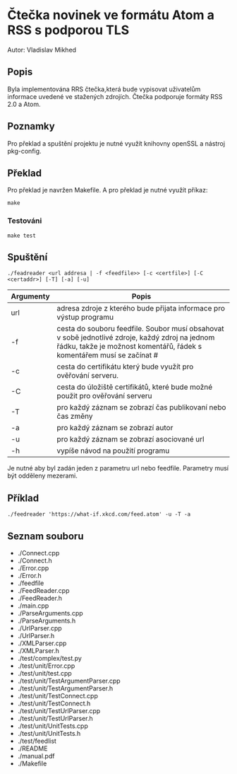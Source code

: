 # Čtečka novinek ve formátu Atom a RSS s podporou TLS

Autor: Vladislav Mikhed

## Popis
Byla implementována RRS čtečka,která bude vypisovat uživatelům informace uvedené ve stažených zdrojích.
Čtečka podporuje formáty RSS 2.0 a Atom.
## Poznamky
Pro překlad a spuštění projektu je nutné využít knihovny openSSL a nástroj pkg-config.  
## Překlad
Pro překlad je navržen Makefile. A pro překlad je nutné využít příkaz:
```
make
```
### Testováni
```
make test
```


## Spuštění
```
./feadreader <url addresa | -f <feedfile>> [-c <certfile>] [-C <certaddr>] [-T] [-a] [-u]
```
| Argumenty | Popis |
|---|---|
| url | adresa zdroje z kterého bude přijata informace pro výstup programu |
| -f <feedfile> | cesta do souboru feedfile. Soubor musí obsahovat v sobě jednotlivé zdroje, každý zdroj na jednom řádku, takže je možnost komentářů, řádek s komentářem musí se začínat # |
| -c <certfile> | cesta do certifikátu který bude využít pro ověřování serveru.
| -C <certaddr> | cesta do úložiště certifikátů, které bude možné použit pro ověřování serveru
| -T| pro každý záznam se zobrazí čas publikovaní nebo čas změny
| -a | pro každý záznam se zobrazí autor
| -u | pro každý záznam se zobrazí asociované url
| -h | vypíše návod na použití programu

Je nutné aby byl zadán jeden z parametru url nebo feedfile.
Parametry musí být odděleny mezerami.

## Příklad
```
./feedreader 'https://what-if.xkcd.com/feed.atom' -u -T -a
```


## Seznam souboru
- ./Connect.cpp  
- ./Connect.h  
- ./Error.cpp  
- ./Error.h  
- ./feedfile  
- ./FeedReader.cpp  
- ./FeedReader.h  
- ./main.cpp  
- ./ParseArguments.cpp  
- ./ParseArguments.h     
- ./UrlParser.cpp  
- ./UrlParser.h  
- ./XMLParser.cpp  
- ./XMLParser.h  
- ./test/complex/test.py  
- ./test/unit/Error.cpp  
- ./test/unit/test.cpp  
- ./test/unit/TestArgumentParser.cpp  
- ./test/unit/TestArgumentParser.h  
- ./test/unit/TestConnect.cpp  
- ./test/unit/TestConnect.h  
- ./test/unit/TestUrlParser.cpp  
- ./test/unit/TestUrlParser.h  
- ./test/unit/UnitTests.cpp  
- ./test/unit/UnitTests.h  
- ./test/feedlist  
- ./README  
- ./manual.pdf
- ./Makefile 
